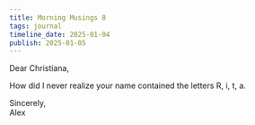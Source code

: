 ```yaml
---
title: Morning Musings 8
tags: journal
timeline_date: 2025-01-04
publish: 2025-01-05
---
```


Dear Christiana,

How did I never realize your name contained the letters R, i, t, a.

Sincerely,\
Alex
